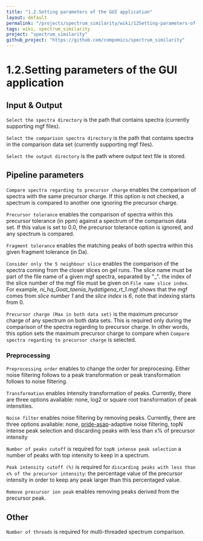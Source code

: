 ```yaml
---
title: "1.2.Setting parameters of the GUI application"
layout: default
permalink: "/projects/spectrum_similarity/wiki/12Setting-parameters-of-the-GUI-application"
tags: wiki, spectrum_similarity
project: "spectrum_similarity"
github_project: "https://github.com/compomics/spectrum_similarity"
---
```


# 1.2.Setting parameters of the GUI application
## Input & Output
`Select the spectra directory` is the path that contains spectra (currently supporting mgf files).

`Select the comparison spectra directory` is the path that contains spectra in the comparison data set (currently supporting mgf files).

`Select the output directory` is the path where output text file is stored. 

## Pipeline parameters
`Compare spectra regarding to precursor charge` enables the comparison of spectra with the same precursor charge. If this option is not checked, a spectrum is compared to another one ignoring the precursor charge.

`Precursor tolerance` enables the comparison of spectra within this precursor tolerance (in ppm) against a spectrum of the comparison data set. If this value is set to 0.0, the precursor tolerance option is ignored, and any spectrum is compared.

`Fragment tolerance` enables the matching peaks of both spectra within this given fragment tolerance (in Da).

`Consider only the 5 neighbour slice` enables the comparison of the spectra coming from the closer slices on gel runs. The slice name must be part of the file name of a given mgf spectra, separated by "_". the index of the slice number of the mgf file must be given on `File name slice index`. For example, *ni_hq_Goat_taenia_hydatigena_rt_1.mgf* shows that the mgf comes from *slice number 1* and the *slice index* is *6*, note that indexing starts from 0. 

`Precursor charge (Max in both data set)` is the maximum precursor charge of any spectrum on both data sets. This is required only during the comparison of the spectra regarding to precursor charge. In other words, this option sets the maximum precursor charge to compare when `Compare spectra regarding to precursor charge` is selected.

### Preprocessing 

`Preprocessing order` enables to change the order for preprocesing. Either noise filtering follows to a peak transformation or peak transformation follows to noise filtering.

`Transformation` enables intensity transformation of peaks. Currently, there are three options avaliable: none, log2 or square root transformation of peak intensities.

`Noise filter` enables noise filtering by removing peaks. Currently, there are three options avaliable: none, [pride-asap](/projects/pride-asa-pipeline)-adaptive noise filtering, topN intense peak selection and discarding peaks with less than x% of precursor intensity

`Number of peaks cutoff` is required for `topN intense peak selection` a number of peaks with top intensity to keep in a spectrum.

`Peak intensity cutoff (%)` is required for `discarding peaks with less than x% of the precursor intensity`: the percentage value of the precursor intensity in order to keep any peak larger than this percentaged value.

`Remove precursor ion peak` enables removing peaks derived from the precursor peak.

## Other
`Number of threads` is required for multi-threaded spectrum comparison.
